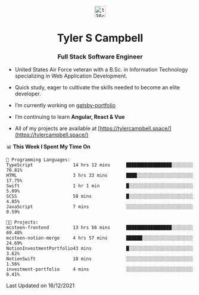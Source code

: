 <p align="center">
<a href="https://www.linkedin.com/in/t36campbell" target="blank"><img align="center" src="https://ik.imagekit.io/t36campbell/Portfolio/linkedin.png.original_m8bbGgPh6.png" alt="t36campbell" height="30" width="30" /></a>
</p>
<h1 align="center">Tyler S Campbell</h1>
<h3 align="center">Full Stack Software Engineer</h3>

* United States Air Force veteran with a B.Sc. in Information Technology specializing in Web Application Development. 

* Quick study, eager to cultivate the skills needed to become an elite developer.

* I’m currently working on [gatsby-portfolio](https://github.com/t36campbell/gatsby-portfolio)

* I’m continuing to learn **Angular, React & Vue**

* All of my projects are available at [https://tylercampbell.space/](https://tylercampbell.space/)

<!--START_SECTION:waka-->
📊 **This Week I Spent My Time On** 

```text
💬 Programming Languages: 
TypeScript               14 hrs 12 mins      █████████████████░░░░░░░░   70.81% 
HTML                     3 hrs 33 mins       ████░░░░░░░░░░░░░░░░░░░░░   17.75% 
Swift                    1 hr 1 min          █░░░░░░░░░░░░░░░░░░░░░░░░   5.09% 
SCSS                     58 mins             █░░░░░░░░░░░░░░░░░░░░░░░░   4.85% 
JavaScript               7 mins              ░░░░░░░░░░░░░░░░░░░░░░░░░   0.59%

🐱‍💻 Projects: 
mcsteen-frontend         13 hrs 56 mins      █████████████████░░░░░░░░   69.48% 
mcsteen-notion-merge     4 hrs 57 mins       ██████░░░░░░░░░░░░░░░░░░░   24.69% 
NotionInvestmentPortfolio43 mins             █░░░░░░░░░░░░░░░░░░░░░░░░   3.62% 
NotionSwift              18 mins             ░░░░░░░░░░░░░░░░░░░░░░░░░   1.56% 
investment-portfolio     4 mins              ░░░░░░░░░░░░░░░░░░░░░░░░░   0.41%

```


 Last Updated on 16/12/2021
<!--END_SECTION:waka-->
